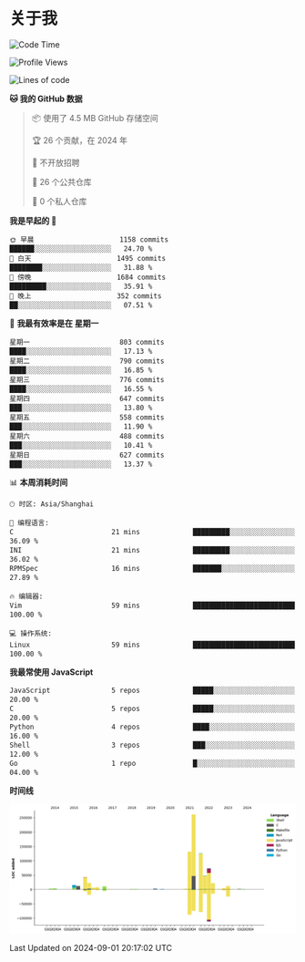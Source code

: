 # 关于我

<!--START_SECTION:waka-->
![Code Time](http://img.shields.io/badge/Code%20Time-890%20hrs%2044%20mins-blue)

![Profile Views](http://img.shields.io/badge/%E4%B8%AA%E4%BA%BA%E8%B5%84%E6%96%99%E8%A7%82%E7%9C%8B%E6%AC%A1%E6%95%B0-1-blue)

![Lines of code](https://img.shields.io/badge/%E4%BB%8E%E3%80%8CHello%20World%E3%80%8D%E8%B5%B7%E6%88%91%E5%B7%B2%E7%BB%8F%E5%86%99%E4%BA%86-803.7%20thousand%20%E8%A1%8C%E4%BB%A3%E7%A0%81-blue)

**🐱 我的 GitHub 数据** 

> 📦  使用了 4.5 MB GitHub 存储空间 
 > 
> 🏆 26 个贡献，在 2024 年
 > 
> 🚫 不开放招聘
 > 
> 📜 26 个公共仓库 
 > 
> 🔑 0 个私人仓库 
 > 
**我是早起的 🐤** 

```text
🌞 早晨                     1158 commits        ██████░░░░░░░░░░░░░░░░░░░   24.70 % 
🌆 白天                     1495 commits        ████████░░░░░░░░░░░░░░░░░   31.88 % 
🌃 傍晚                     1684 commits        █████████░░░░░░░░░░░░░░░░   35.91 % 
🌙 晚上                     352 commits         ██░░░░░░░░░░░░░░░░░░░░░░░   07.51 % 
```
📅 **我最有效率是在 星期一** 

```text
星期一                      803 commits         ████░░░░░░░░░░░░░░░░░░░░░   17.13 % 
星期二                      790 commits         ████░░░░░░░░░░░░░░░░░░░░░   16.85 % 
星期三                      776 commits         ████░░░░░░░░░░░░░░░░░░░░░   16.55 % 
星期四                      647 commits         ███░░░░░░░░░░░░░░░░░░░░░░   13.80 % 
星期五                      558 commits         ███░░░░░░░░░░░░░░░░░░░░░░   11.90 % 
星期六                      488 commits         ███░░░░░░░░░░░░░░░░░░░░░░   10.41 % 
星期日                      627 commits         ███░░░░░░░░░░░░░░░░░░░░░░   13.37 % 
```


📊 **本周消耗时间** 

```text
🕑︎ 时区: Asia/Shanghai

💬 编程语言: 
C                        21 mins             █████████░░░░░░░░░░░░░░░░   36.09 % 
INI                      21 mins             █████████░░░░░░░░░░░░░░░░   36.02 % 
RPMSpec                  16 mins             ███████░░░░░░░░░░░░░░░░░░   27.89 % 

🔥 编辑器: 
Vim                      59 mins             █████████████████████████   100.00 % 

💻 操作系统: 
Linux                    59 mins             █████████████████████████   100.00 % 
```

**我最常使用 JavaScript** 

```text
JavaScript               5 repos             █████░░░░░░░░░░░░░░░░░░░░   20.00 % 
C                        5 repos             █████░░░░░░░░░░░░░░░░░░░░   20.00 % 
Python                   4 repos             ████░░░░░░░░░░░░░░░░░░░░░   16.00 % 
Shell                    3 repos             ███░░░░░░░░░░░░░░░░░░░░░░   12.00 % 
Go                       1 repo              █░░░░░░░░░░░░░░░░░░░░░░░░   04.00 % 
```



**时间线**

![Lines of Code chart](https://raw.githubusercontent.com/Arondight/Arondight/master/assets/bar_graph.png)


 Last Updated on 2024-09-01 20:17:02 UTC
<!--END_SECTION:waka-->
